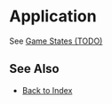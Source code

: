 # Application

See [Game States (TODO)](game-state.md)

<!-- PAGE IS TODO -->

## See Also

* [Back to Index](../../index.md)
